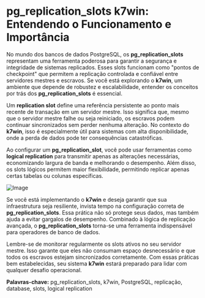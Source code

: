 # pg_replication_slots k7win: Entendendo o Funcionamento e Importância

No mundo dos bancos de dados PostgreSQL, os **pg_replication_slots** representam uma ferramenta poderosa para garantir a segurança e integridade de sistemas replicados. Esses slots funcionam como "pontos de checkpoint" que permitem a replicação controlada e confiável entre servidores mestres e escravos. Se você está explorando o **k7win**, um ambiente que depende de robustez e escalabilidade, entender os conceitos por trás dos **pg_replication_slots** é essencial.

Um **replication slot** define uma referência persistente ao ponto mais recente de transação em um servidor mestre. Isso significa que, mesmo que o servidor mestre falhe ou seja reiniciado, os escravos podem continuar sincronizados sem perder nenhuma alteração. No contexto do **k7win**, isso é especialmente útil para sistemas com alta disponibilidade, onde a perda de dados pode ter consequências catastróficas.

Ao configurar um **pg_replication_slot**, você pode usar ferramentas como **logical replication** para transmitir apenas as alterações necessárias, economizando largura de banda e melhorando o desempenho. Além disso, os slots lógicos permitem maior flexibilidade, permitindo replicar apenas certas tabelas ou colunas específicas.

![Image](https://github.com/user-attachments/assets/b9de9dee-b60e-46a0-9e49-3c6ca594ed6f)

Se você está implementando o **k7win** e deseja garantir que sua infraestrutura seja resiliente, invista tempo na configuração correta de **pg_replication_slots**. Essa prática não só protege seus dados, mas também ajuda a evitar gargalos de desempenho. Combinado à lógica de replicação avançada, o **pg_replication_slots** torna-se uma ferramenta indispensável para operadores de banco de dados.

Lembre-se de monitorar regularmente os slots ativos no seu servidor mestre. Isso garante que eles não consumam espaço desnecessário e que todos os escravos estejam sincronizados corretamente. Com essas práticas bem estabelecidas, seu sistema **k7win** estará preparado para lidar com qualquer desafio operacional.

**Palavras-chave:** pg_replication_slots, k7win, PostgreSQL, replicação, database, slots, logical replication